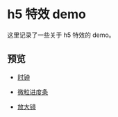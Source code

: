 # h5 特效 demo

这里记录了一些关于 h5 特效的 demo。

## 预览

* [时钟](https://shuizhongxiong.github.io/h5-demo/src/clock)

* [微粒进度条](https://shuizhongxiong.github.io/h5-demo/src/particle)

* [放大镜](https://shuizhongxiong.github.io/h5-demo/src/magnifier)